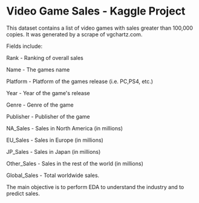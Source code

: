 # Video Game Sales - Kaggle Project

This dataset contains a list of video games with sales greater than 100,000 copies. It was generated by a scrape of vgchartz.com.

Fields include:

Rank - Ranking of overall sales

Name - The games name

Platform - Platform of the games release (i.e. PC,PS4, etc.)

Year - Year of the game's release

Genre - Genre of the game

Publisher - Publisher of the game

NA_Sales - Sales in North America (in millions)

EU_Sales - Sales in Europe (in millions)

JP_Sales - Sales in Japan (in millions)

Other_Sales - Sales in the rest of the world (in millions)

Global_Sales - Total worldwide sales.

The main objective is to perform EDA to understand the industry and to predict sales.
